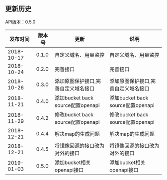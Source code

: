 更新历史
---------------------------------------------------------------------
API版本：0.5.0
 
|    发布时间      |  版本号    | 更新       | 说明
| ---------------| -----------|-----------|---------|
| 2018-10-17  | 0.1.0 | 自定义域名、用量监控 | 自定义域名、用量监控
| 2018-10-24  | 0.2.0 | 完善接口 |完善接口
| 2018-10-26  | 0.3.0 | 添加原图保护接口,完善自定义域名接口 | 添加原图保护接口,完善自定义域名接口
| 2018-11-21  | 0.4.0 | 添加bucket back source配置openapi | 添加bucket back source配置openapi
| 2018-11-29  | 0.4.2 | 修改bucket back source配置openapi | 修改bucket back source配置openapi
| 2018-12-21  | 0.4.4 | 解决map的生成问题 | 解决map的生成问题
| 2018-12-21  | 0.4.5 | 将镜像回源的接口改为对外的接口 | 将镜像回源的接口改为对外的接口
| 2019-01-03  | 0.5.0 | 添加bucket相关openapi接口 | 添加bucket相关openapi接口
